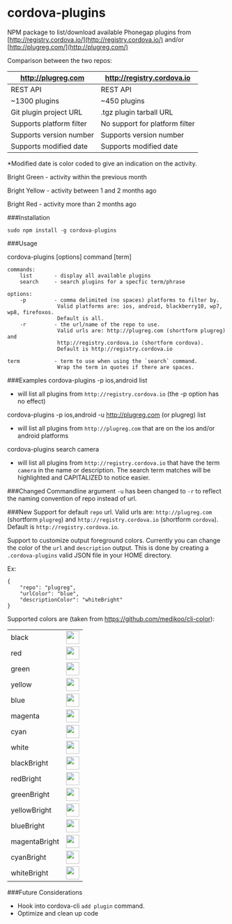 cordova-plugins
===============

NPM package to list/download available Phonegap plugins from [http://registry.cordova.io/](http://registry.cordova.io/) and/or
[http://plugreg.com/](http://plugreg.com/)

Comparison between the two repos:

http://plugreg.com | http://registry.cordova.io
--- | ---
REST API | REST API
~1300 plugins | ~450 plugins
Git plugin project URL | .tgz plugin tarball URL
Supports platform filter | No support for platform filter
Supports version number | Supports version number
Supports modified date | Supports modified date


*Modified date is color coded to give an indication on the activity.

Bright Green - activity within the previous month

Bright Yellow - activity between 1 and 2 months ago

Bright Red - activity more than 2 months ago


###Installation

`sudo npm install -g cordova-plugins`


###Usage

cordova-plugins [options] command [term]
```
commands:
    list       - display all available plugins
    search     - search plugins for a specfic term/phrase

options:
    -p         - comma delimited (no spaces) platforms to filter by.
                Valid platforms are: ios, android, blackberry10, wp7, wp8, firefoxos.
                Default is all.
    -r         - the url/name of the repo to use.
                Valid urls are: http://plugreg.com (shortform plugreg) and
                http://registry.cordova.io (shortform cordova).
                Default is http://registry.cordova.io

term           - term to use when using the `search` command.
                Wrap the term in quotes if there are spaces.

```

###Examples
cordova-plugins -p ios,android list

- will list all plugins from `http://registry.cordova.io` (the -p option has no effect)

cordova-plugins -p ios,android -u http://plugreg.com (or plugreg) list

- will list all plugins from `http://plugreg.com` that are on the ios and/or android platforms

cordova-plugins search camera

- will list all plugins from `http://registry.cordova.io` that have the term `camera` in the name or description.  The search term matches will be highlighted and CAPITALIZED to notice easier.

###Changed
Commandline argument `-u` has been changed to `-r` to reflect the naming convention of repo instead of url.

###New
Support for default `repo` url. Valid urls are: `http://plugreg.com` (shortform `plugreg`) and `http://registry.cordova.io` (shortform `cordova`). Default is `http://registry.cordova.io`.

Support to customize output foreground colors. Currently you can change the color of the `url` and `description` output.  This is done by creating a `.cordova-plugins` valid JSON file in your HOME directory.

Ex:
```
{
    "repo": "plugreg",
    "urlColor": "blue",
    "descriptionColor": "whiteBright"
}
```

Supported colors are (taken from https://github.com/medikoo/cli-color):

<table>
  <tbody>
    <tr><td>black</td><td><img src="http://medyk.org/colors/000000.png" width="30" height="30" /></td></tr>
    <tr><td>red</td><td><img src="http://medyk.org/colors/800000.png" width="30" height="30" /></td></tr>
    <tr><td>green</td><td><img src="http://medyk.org/colors/008000.png" width="30" height="30" /></td></tr>
    <tr><td>yellow</td><td><img src="http://medyk.org/colors/808000.png" width="30" height="30" /></td></tr>
    <tr><td>blue</td><td><img src="http://medyk.org/colors/000080.png" width="30" height="30" /></td></tr>
    <tr><td>magenta</td><td><img src="http://medyk.org/colors/800080.png" width="30" height="30" /></td></tr>
    <tr><td>cyan</td><td><img src="http://medyk.org/colors/008080.png" width="30" height="30" /></td></tr>
    <tr><td>white</td><td><img src="http://medyk.org/colors/c0c0c0.png" width="30" height="30" /></td></tr>
    <tr><td>blackBright</td><td><img src="http://medyk.org/colors/808080.png" width="30" height="30" /></td></tr>
    <tr><td>redBright</td><td><img src="http://medyk.org/colors/ff0000.png" width="30" height="30" /></td></tr>
    <tr><td>greenBright</td><td><img src="http://medyk.org/colors/00ff00.png" width="30" height="30" /></td></tr>
    <tr><td>yellowBright</td><td><img src="http://medyk.org/colors/ffff00.png" width="30" height="30" /></td></tr>
    <tr><td>blueBright</td><td><img src="http://medyk.org/colors/0000ff.png" width="30" height="30" /></td></tr>
    <tr><td>magentaBright</td><td><img src="http://medyk.org/colors/ff00ff.png" width="30" height="30" /></td></tr>
    <tr><td>cyanBright</td><td><img src="http://medyk.org/colors/00ffff.png" width="30" height="30" /></td></tr>
    <tr><td>whiteBright</td><td><img src="http://medyk.org/colors/ffffff.png" width="30" height="30" /></td></tr>
  </tbody>
</table>

###Future Considerations

- Hook into cordova-cli `add plugin` command.
- Optimize and clean up code